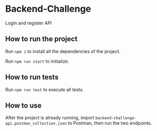 # Backend-Challenge
Login and register API

## How to run the project

Run `npm i` to install all the dependencies of the project.

Run `npm run start` to initialize.

## How to run tests

Run `npm run test` to execute all tests.

## How to use

After the project is already running, import `backend-challenge-api.postman_collection.json` to Postman, then run the two endpoints.
